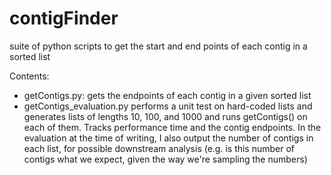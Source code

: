 # contigFinder

suite of python scripts to get the start and end points of each contig in a sorted list

Contents:

- getContigs.py: gets the endpoints of each contig in a given sorted list
- getContigs_evaluation.py performs a unit test on hard-coded lists and generates lists of lengths 10, 100, and 1000 and runs getContigs() on each of them. Tracks performance time and the contig endpoints. In the evaluation at the time of writing, I also output the number of contigs in each list, for possible downstream analysis (e.g. is this number of contigs what we expect, given the way we're sampling the numbers)
